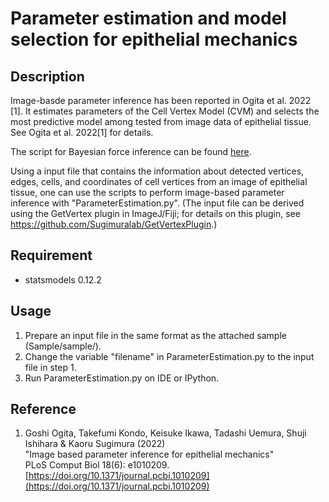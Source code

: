 Parameter estimation and model selection for epithelial mechanics
===

## Description

Image-basde parameter inference has been reported in Ogita et al. 2022 [1]. It estimates parameters of the Cell Vertex Model (CVM) and selects the most predictive model among tested from image data of epithelial tissue.
See Ogita et al. 2022[1] for details.

The script for Bayesian force inference can be found [here](https://github.com/IshiharaLab/BayesianForceInference).

Using a input file that contains the information about detected vertices, edges, cells, and coordinates of cell vertices from an image of epithelial tissue, 
one can use the scripts to perform image-based parameter inference with "ParameterEstimation.py". 
(The input file can be derived using the GetVertex plugin in ImageJ/Fiji; for details on this plugin, see https://github.com/Sugimuralab/GetVertexPlugin.)

## Requirement

* statsmodels 0.12.2


## Usage

1. Prepare an input file in the same format as the attached sample (Sample/sample/).
2. Change the variable "filename" in ParameterEstimation.py to the input file in step 1.
3. Run ParameterEstimation.py on IDE or IPython.


## Reference

1. Goshi Ogita, Takefumi Kondo, Keisuke Ikawa, Tadashi Uemura, Shuji Ishihara & Kaoru Sugimura (2022)<br>
"Image based parameter inference for epithelial mechanics"<br>
PLoS Comput Biol 18(6): e1010209. [https://doi.org/10.1371/journal.pcbi.1010209](https://doi.org/10.1371/journal.pcbi.1010209)
